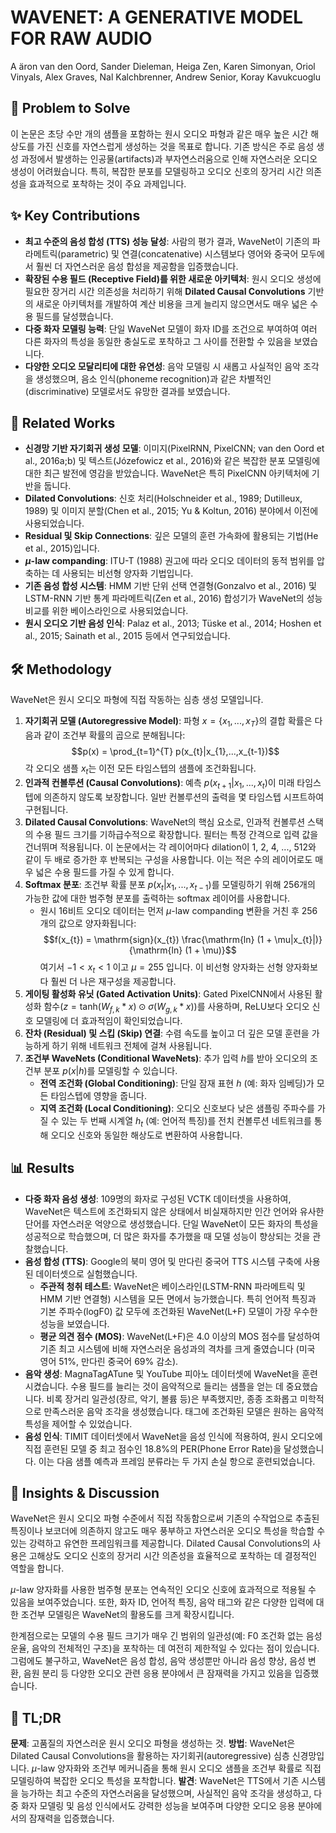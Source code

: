 # WAVENET: A GENERATIVE MODEL FOR RAW AUDIO

A ̈aron van den Oord, Sander Dieleman, Heiga Zen, Karen Simonyan, Oriol Vinyals, Alex Graves, Nal Kalchbrenner, Andrew Senior, Koray Kavukcuoglu

## 🧩 Problem to Solve

이 논문은 초당 수만 개의 샘플을 포함하는 원시 오디오 파형과 같은 매우 높은 시간 해상도를 가진 신호를 자연스럽게 생성하는 것을 목표로 합니다. 기존 방식은 주로 음성 생성 과정에서 발생하는 인공물(artifacts)과 부자연스러움으로 인해 자연스러운 오디오 생성이 어려웠습니다. 특히, 복잡한 분포를 모델링하고 오디오 신호의 장거리 시간 의존성을 효과적으로 포착하는 것이 주요 과제입니다.

## ✨ Key Contributions

- **최고 수준의 음성 합성 (TTS) 성능 달성**: 사람의 평가 결과, WaveNet이 기존의 파라메트릭(parametric) 및 연결(concatenative) 시스템보다 영어와 중국어 모두에서 훨씬 더 자연스러운 음성 합성을 제공함을 입증했습니다.
- **확장된 수용 필드 (Receptive Field)를 위한 새로운 아키텍처**: 원시 오디오 생성에 필요한 장거리 시간 의존성을 처리하기 위해 **Dilated Causal Convolutions** 기반의 새로운 아키텍처를 개발하여 계산 비용을 크게 늘리지 않으면서도 매우 넓은 수용 필드를 달성했습니다.
- **다중 화자 모델링 능력**: 단일 WaveNet 모델이 화자 ID를 조건으로 부여하여 여러 다른 화자의 특성을 동일한 충실도로 포착하고 그 사이를 전환할 수 있음을 보였습니다.
- **다양한 오디오 모달리티에 대한 유연성**: 음악 모델링 시 새롭고 사실적인 음악 조각을 생성했으며, 음소 인식(phoneme recognition)과 같은 차별적인(discriminative) 모델로서도 유망한 결과를 보였습니다.

## 📎 Related Works

- **신경망 기반 자기회귀 생성 모델**: 이미지(PixelRNN, PixelCNN; van den Oord et al., 2016a;b) 및 텍스트(Józefowicz et al., 2016)와 같은 복잡한 분포 모델링에 대한 최근 발전에 영감을 받았습니다. WaveNet은 특히 PixelCNN 아키텍처에 기반을 둡니다.
- **Dilated Convolutions**: 신호 처리(Holschneider et al., 1989; Dutilleux, 1989) 및 이미지 분할(Chen et al., 2015; Yu & Koltun, 2016) 분야에서 이전에 사용되었습니다.
- **Residual 및 Skip Connections**: 깊은 모델의 훈련 가속화에 활용되는 기법(He et al., 2015)입니다.
- **$\mu$-law companding**: ITU-T (1988) 권고에 따라 오디오 데이터의 동적 범위를 압축하는 데 사용되는 비선형 양자화 기법입니다.
- **기존 음성 합성 시스템**: HMM 기반 단위 선택 연결형(Gonzalvo et al., 2016) 및 LSTM-RNN 기반 통계 파라메트릭(Zen et al., 2016) 합성기가 WaveNet의 성능 비교를 위한 베이스라인으로 사용되었습니다.
- **원시 오디오 기반 음성 인식**: Palaz et al., 2013; Tüske et al., 2014; Hoshen et al., 2015; Sainath et al., 2015 등에서 연구되었습니다.

## 🛠️ Methodology

WaveNet은 원시 오디오 파형에 직접 작동하는 심층 생성 모델입니다.

1. **자기회귀 모델 (Autoregressive Model)**: 파형 $x = \{x_{1},...,x_{T}\}$의 결합 확률은 다음과 같이 조건부 확률의 곱으로 분해됩니다:
   $$p(x) = \prod_{t=1}^{T} p(x_{t}|x_{1},...,x_{t-1})$$
   각 오디오 샘플 $x_{t}$는 이전 모든 타임스텝의 샘플에 조건화됩니다.
2. **인과적 컨볼루션 (Causal Convolutions)**: 예측 $p(x_{t+1}|x_{1},...,x_{t})$이 미래 타임스텝에 의존하지 않도록 보장합니다. 일반 컨볼루션의 출력을 몇 타임스텝 시프트하여 구현됩니다.
3. **Dilated Causal Convolutions**: WaveNet의 핵심 요소로, 인과적 컨볼루션 스택의 수용 필드 크기를 기하급수적으로 확장합니다. 필터는 특정 간격으로 입력 값을 건너뛰며 적용됩니다. 이 논문에서는 각 레이어마다 dilation이 1, 2, 4, ..., 512와 같이 두 배로 증가한 후 반복되는 구성을 사용합니다. 이는 적은 수의 레이어로도 매우 넓은 수용 필드를 가질 수 있게 합니다.
4. **Softmax 분포**: 조건부 확률 분포 $p(x_{t}|x_{1},...,x_{t-1})$를 모델링하기 위해 256개의 가능한 값에 대한 범주형 분포를 출력하는 softmax 레이어를 사용합니다.
   - 원시 16비트 오디오 데이터는 먼저 $\mu$-law companding 변환을 거친 후 256개의 값으로 양자화됩니다:
     $$f(x_{t}) = \mathrm{sign}(x_{t}) \frac{\mathrm{ln} (1 + \mu|x_{t}|)}{\mathrm{ln} (1 + \mu)}$$
     여기서 $-1 < x_{t} < 1$ 이고 $\mu = 255$ 입니다. 이 비선형 양자화는 선형 양자화보다 훨씬 더 나은 재구성을 제공합니다.
5. **게이팅 활성화 유닛 (Gated Activation Units)**: Gated PixelCNN에서 사용된 활성화 함수($z = \mathrm{tanh} (W_{f,k} * x) \odot \sigma(W_{g,k} * x)$)를 사용하며, ReLU보다 오디오 신호 모델링에 더 효과적임이 확인되었습니다.
6. **잔차 (Residual) 및 스킵 (Skip) 연결**: 수렴 속도를 높이고 더 깊은 모델 훈련을 가능하게 하기 위해 네트워크 전체에 걸쳐 사용됩니다.
7. **조건부 WaveNets (Conditional WaveNets)**: 추가 입력 $h$를 받아 오디오의 조건부 분포 $p(x|h)$를 모델링할 수 있습니다.
   - **전역 조건화 (Global Conditioning)**: 단일 잠재 표현 $h$ (예: 화자 임베딩)가 모든 타임스텝에 영향을 줍니다.
   - **지역 조건화 (Local Conditioning)**: 오디오 신호보다 낮은 샘플링 주파수를 가질 수 있는 두 번째 시계열 $h_{t}$ (예: 언어적 특징)를 전치 컨볼루션 네트워크를 통해 오디오 신호와 동일한 해상도로 변환하여 사용합니다.

## 📊 Results

- **다중 화자 음성 생성**: 109명의 화자로 구성된 VCTK 데이터셋을 사용하여, WaveNet은 텍스트에 조건화되지 않은 상태에서 비실재하지만 인간 언어와 유사한 단어를 자연스러운 억양으로 생성했습니다. 단일 WaveNet이 모든 화자의 특성을 성공적으로 학습했으며, 더 많은 화자를 추가했을 때 모델 성능이 향상되는 것을 관찰했습니다.
- **음성 합성 (TTS)**: Google의 북미 영어 및 만다린 중국어 TTS 시스템 구축에 사용된 데이터셋으로 실험했습니다.
  - **주관적 청취 테스트**: WaveNet은 베이스라인(LSTM-RNN 파라메트릭 및 HMM 기반 연결형) 시스템을 모든 면에서 능가했습니다. 특히 언어적 특징과 기본 주파수(logF0) 값 모두에 조건화된 WaveNet(L+F) 모델이 가장 우수한 성능을 보였습니다.
  - **평균 의견 점수 (MOS)**: WaveNet(L+F)은 4.0 이상의 MOS 점수를 달성하여 기존 최고 시스템에 비해 자연스러운 음성과의 격차를 크게 줄였습니다 (미국 영어 51%, 만다린 중국어 69% 감소).
- **음악 생성**: MagnaTagATune 및 YouTube 피아노 데이터셋에 WaveNet을 훈련시켰습니다. 수용 필드를 늘리는 것이 음악적으로 들리는 샘플을 얻는 데 중요했습니다. 비록 장거리 일관성(장르, 악기, 볼륨 등)은 부족했지만, 종종 조화롭고 미학적으로 만족스러운 음악 조각을 생성했습니다. 태그에 조건화된 모델은 원하는 음악적 특성을 제어할 수 있었습니다.
- **음성 인식**: TIMIT 데이터셋에서 WaveNet을 음성 인식에 적용하여, 원시 오디오에 직접 훈련된 모델 중 최고 점수인 18.8%의 PER(Phone Error Rate)을 달성했습니다. 이는 다음 샘플 예측과 프레임 분류라는 두 가지 손실 항으로 훈련되었습니다.

## 🧠 Insights & Discussion

WaveNet은 원시 오디오 파형 수준에서 직접 작동함으로써 기존의 수작업으로 추출된 특징이나 보코더에 의존하지 않고도 매우 풍부하고 자연스러운 오디오 특성을 학습할 수 있는 강력하고 유연한 프레임워크를 제공합니다. Dilated Causal Convolutions의 사용은 고해상도 오디오 신호의 장거리 시간 의존성을 효율적으로 포착하는 데 결정적인 역할을 합니다.

$\mu$-law 양자화를 사용한 범주형 분포는 연속적인 오디오 신호에 효과적으로 적용될 수 있음을 보여주었습니다. 또한, 화자 ID, 언어적 특징, 음악 태그와 같은 다양한 입력에 대한 조건부 모델링은 WaveNet의 활용도를 크게 확장시킵니다.

한계점으로는 모델의 수용 필드 크기가 매우 긴 범위의 일관성(예: F0 조건화 없는 음성 운율, 음악의 전체적인 구조)을 포착하는 데 여전히 제한적일 수 있다는 점이 있습니다. 그럼에도 불구하고, WaveNet은 음성 합성, 음악 생성뿐만 아니라 음성 향상, 음성 변환, 음원 분리 등 다양한 오디오 관련 응용 분야에서 큰 잠재력을 가지고 있음을 입증했습니다.

## 📌 TL;DR

**문제**: 고품질의 자연스러운 원시 오디오 파형을 생성하는 것.
**방법**: WaveNet은 Dilated Causal Convolutions을 활용하는 자기회귀(autoregressive) 심층 신경망입니다. $\mu$-law 양자화와 조건부 메커니즘을 통해 원시 오디오 샘플을 조건부 확률로 직접 모델링하여 복잡한 오디오 특성을 포착합니다.
**발견**: WaveNet은 TTS에서 기존 시스템을 능가하는 최고 수준의 자연스러움을 달성했으며, 사실적인 음악 조각을 생성하고, 다중 화자 모델링 및 음성 인식에서도 강력한 성능을 보여주며 다양한 오디오 응용 분야에서의 잠재력을 입증했습니다.
